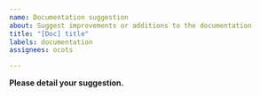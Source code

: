 ```yaml
---
name: Documentation suggestion
about: Suggest improvements or additions to the documentation
title: "[Doc] title"
labels: documentation
assignees: ocots 

---
```


**Please detail your suggestion.**
